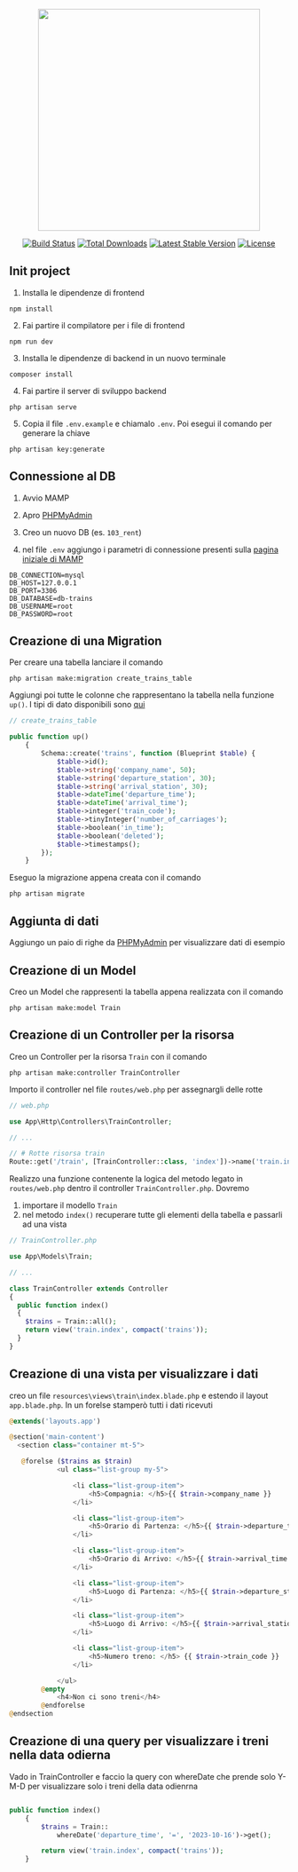 <p align="center"><a href="https://laravel.com" target="_blank"><img src="https://raw.githubusercontent.com/laravel/art/master/logo-lockup/5%20SVG/2%20CMYK/1%20Full%20Color/laravel-logolockup-cmyk-red.svg" width="400"></a></p>

<p align="center">
<a href="https://travis-ci.org/laravel/framework"><img src="https://travis-ci.org/laravel/framework.svg" alt="Build Status"></a>
<a href="https://packagist.org/packages/laravel/framework"><img src="https://img.shields.io/packagist/dt/laravel/framework" alt="Total Downloads"></a>
<a href="https://packagist.org/packages/laravel/framework"><img src="https://img.shields.io/packagist/v/laravel/framework" alt="Latest Stable Version"></a>
<a href="https://packagist.org/packages/laravel/framework"><img src="https://img.shields.io/packagist/l/laravel/framework" alt="License"></a>
</p>

## Init project

1. Installa le dipendenze di frontend

```
npm install
```

2. Fai partire il compilatore per i file di frontend

```
npm run dev
```

3. Installa le dipendenze di backend in un nuovo terminale

```
composer install
```

4. Fai partire il server di sviluppo backend

```
php artisan serve
```

5. Copia il file `.env.example` e chiamalo `.env`. Poi esegui il comando per generare la chiave

```
php artisan key:generate
```

## Connessione al DB

1. Avvio MAMP

2. Apro [PHPMyAdmin](http://localhost/phpMyAdmin/?lang=en)

3. Creo un nuovo DB (es. `103_rent`)

4. nel file `.env` aggiungo i parametri di connessione presenti sulla [pagina iniziale di MAMP](http://localhost/MAMP/)

```
DB_CONNECTION=mysql
DB_HOST=127.0.0.1
DB_PORT=3306
DB_DATABASE=db-trains
DB_USERNAME=root
DB_PASSWORD=root
```

## Creazione di una Migration

Per creare una tabella lanciare il comando

```
php artisan make:migration create_trains_table
```

Aggiungi poi tutte le colonne che rappresentano la tabella nella funzione `up()`. I tipi di dato disponibili sono [qui](https://laravel.com/docs/9.x/migrations#available-column-types)

```php
// create_trains_table

public function up()
    {
        Schema::create('trains', function (Blueprint $table) {
            $table->id();
            $table->string('company_name', 50);
            $table->string('departure_station', 30);
            $table->string('arrival_station', 30);
            $table->dateTime('departure_time');
            $table->dateTime('arrival_time');
            $table->integer('train_code');
            $table->tinyInteger('number_of_carriages');
            $table->boolean('in_time');
            $table->boolean('deleted');
            $table->timestamps();
        });
    }
```

Eseguo la migrazione appena creata con il comando

```
php artisan migrate
```

## Aggiunta di dati

Aggiungo un paio di righe da [PHPMyAdmin](http://localhost/phpMyAdmin/?lang=en) per visualizzare dati di esempio

## Creazione di un Model

Creo un Model che rappresenti la tabella appena realizzata con il comando

```
php artisan make:model Train
```

## Creazione di un Controller per la risorsa

Creo un Controller per la risorsa `Train` con il comando

```
php artisan make:controller TrainController
```

Importo il controller nel file `routes/web.php` per assegnargli delle rotte

```php
// web.php

use App\Http\Controllers\TrainController;

// ...

// # Rotte risorsa train
Route::get('/train', [TrainController::class, 'index'])->name('train.index');
```

Realizzo una funzione contenente la logica del metodo legato in `routes/web.php` dentro il controller `TrainController.php`. Dovremo

1. importare il modello `Train`
2. nel metodo `index()` recuperare tutte gli elementi della tabella e passarli ad una vista

```php
// TrainController.php

use App\Models\Train;

// ...

class TrainController extends Controller
{
  public function index()
  {
    $trains = Train::all();
    return view('train.index', compact('trains'));
  }
}
```

## Creazione di una vista per visualizzare i dati

creo un file `resources\views\train\index.blade.php` e estendo il layout `app.blade.php`.
In un forelse stamperò tutti i dati ricevuti

```php
@extends('layouts.app')

@section('main-content')
  <section class="container mt-5">

   @forelse ($trains as $train)
            <ul class="list-group my-5">

                <li class="list-group-item">
                    <h5>Compagnia: </h5>{{ $train->company_name }}
                </li>

                <li class="list-group-item">
                    <h5>Orario di Partenza: </h5>{{ $train->departure_time }}
                </li>

                <li class="list-group-item">
                    <h5>Orario di Arrivo: </h5>{{ $train->arrival_time }}
                </li>

                <li class="list-group-item">
                    <h5>Luogo di Partenza: </h5>{{ $train->departure_station }}
                </li>

                <li class="list-group-item">
                    <h5>Luogo di Arrivo: </h5>{{ $train->arrival_station }}
                </li>

                <li class="list-group-item">
                    <h5>Numero treno: </h5> {{ $train->train_code }}
                </li>

            </ul>
        @empty
            <h4>Non ci sono treni</h4>
        @endforelse
@endsection

```

## Creazione di una query per visualizzare i treni nella data odierna

Vado in TrainController e faccio la query con whereDate che prende solo Y-M-D per visualizzare solo i treni della data odienrna

```php

public function index()
    {
        $trains = Train::
            whereDate('departure_time', '=', '2023-10-16')->get();

        return view('train.index', compact('trains'));
    }

```
